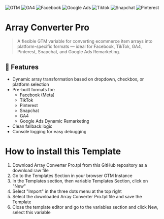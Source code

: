 ![GTM](https://img.shields.io/badge/GTM-Tag%20Manager-4285F4?style=flat&logo=google-tag-manager&logoColor=blue)
![GA4](https://img.shields.io/badge/GA4-Analytics-F9AB00?style=flat&logo=google-analytics&logoColor=#E37400)
![Facebook](https://img.shields.io/badge/Facebook-white?style=flat&logo=facebook&logoColor=blue)
![Google Ads](https://img.shields.io/badge/Google-white?style=flat&logo=google-ads&logoColor=34A853)
![Tiktok](https://img.shields.io/badge/Tiktok-black?style=flat&logo=tiktok&logoColor=white)
![Snapchat](https://img.shields.io/badge/Snapchat-FFFC00?style=flat&logo=snapchat&logoColor=white)
![Pinterest](https://img.shields.io/badge/Pinterest-white?style=flat&logo=pinterest&logoColor=red)



# Array Converter Pro

> A flexible GTM variable for converting ecommerce item arrays into platform-specific formats — ideal for Facebook, TikTok, GA4, Pinterest, Snapchat, and Google Ads Remarketing.

## 🔧 Features

- Dynamic array transformation based on dropdown, checkbox, or platform selection
- Pre-built formats for:
  - Facebook (Meta)
  - TikTok
  - Pinterest
  - Snapchat
  - GA4
  - Google Ads Dynamic Remarketing
- Clean fallback logic
- Console logging for easy debugging

# How to install this Template

1. Download Array Converter Pro.tpl from this GitHub repository as a download raw file
2. Go to the Templates Section in your browser GTM Instance
3. In the Templates section, then variable Templates Section, click on "New"
4. Select "Import" in the three dots menu at the top right
5. Select the downloaded Array Converter Pro.tpl file and save the Template
6. Close the template editor and go to the variables section and click New, select this variable
